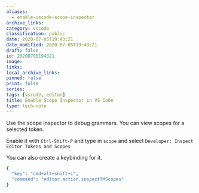 ```yaml
---
aliases:
  - enable-vscode-scope-inspector
archive_links: 
category: vscode
classification: public
date: 2020-07-05T19:43:21
date_modified: 2020-07-05T19:43:21
draft: false
id: 20200705194321
image: 
links: 
local_archive_links: 
pinned: false
print: false
series: 
tags: [vscode, editor]
title: Enable Scope Inspector in VS Code
type: tech-note
---
```


Use the scope inspector to debug grammars. You can view scopes for a selected token.

Enable it with `Ctrl-Shift-P` and type in `scope` and select `Developer: Inspect Editor Tokens and Scopes`

You can also create a keybinding for it.

``` bash
{
  "key": "cmd+alt+shift+i",
  "command": "editor.action.inspectTMScopes"
}
```